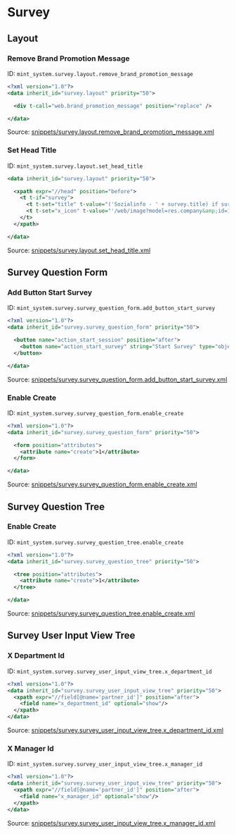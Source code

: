 # Survey
## Layout  
### Remove Brand Promotion Message  
ID: `mint_system.survey.layout.remove_brand_promotion_message`  
```xml
<?xml version="1.0"?>
<data inherit_id="survey.layout" priority="50">

  <div t-call="web.brand_promotion_message" position="replace" />

</data>

```
Source: [snippets/survey.layout.remove_brand_promotion_message.xml](https://github.com/Mint-System/Odoo-Build/tree/16.0/snippets/survey.layout.remove_brand_promotion_message.xml)

### Set Head Title  
ID: `mint_system.survey.layout.set_head_title`  
```xml
<data inherit_id="survey.layout" priority="50">

  <xpath expr="//head" position="before">
    <t t-if="survey">
      <t t-set="title" t-value="('Sozialinfo - ' + survey.title) if survey else 'Odoo'"/>
      <t t-set="x_icon" t-value="'/web/image?model=res.company&amp;id=1&amp;field=favicon'"/>
    </t>
  </xpath>

</data>
```
Source: [snippets/survey.layout.set_head_title.xml](https://github.com/Mint-System/Odoo-Build/tree/16.0/snippets/survey.layout.set_head_title.xml)

## Survey Question Form  
### Add Button Start Survey  
ID: `mint_system.survey.survey_question_form.add_button_start_survey`  
```xml
<?xml version="1.0"?>
<data inherit_id="survey.survey_question_form" priority="50">

  <button name="action_start_session" position="after">
    <button name="action_start_survey" string="Start Survey" type="object" attrs="{'invisible': [('state', '=', 'draft')]}" />
  </button>

</data>

```
Source: [snippets/survey.survey_question_form.add_button_start_survey.xml](https://github.com/Mint-System/Odoo-Build/tree/16.0/snippets/survey.survey_question_form.add_button_start_survey.xml)

### Enable Create  
ID: `mint_system.survey.survey_question_form.enable_create`  
```xml
<?xml version="1.0"?>
<data inherit_id="survey.survey_question_form" priority="50">

  <form position="attributes">
    <attribute name="create">1</attribute>
  </form>

</data>

```
Source: [snippets/survey.survey_question_form.enable_create.xml](https://github.com/Mint-System/Odoo-Build/tree/16.0/snippets/survey.survey_question_form.enable_create.xml)

## Survey Question Tree  
### Enable Create  
ID: `mint_system.survey.survey_question_tree.enable_create`  
```xml
<?xml version="1.0"?>
<data inherit_id="survey.survey_question_tree" priority="50">

  <tree position="attributes">
    <attribute name="create">1</attribute>
  </tree>

</data>

```
Source: [snippets/survey.survey_question_tree.enable_create.xml](https://github.com/Mint-System/Odoo-Build/tree/16.0/snippets/survey.survey_question_tree.enable_create.xml)

## Survey User Input View Tree  
### X Department Id  
ID: `mint_system.survey.survey_user_input_view_tree.x_department_id`  
```xml
<?xml version="1.0"?>
<data inherit_id="survey.survey_user_input_view_tree" priority="50">
  <xpath expr="//field[@name='partner_id']" position="after">
    <field name="x_department_id" optional="show"/>
  </xpath>
</data>
```
Source: [snippets/survey.survey_user_input_view_tree.x_department_id.xml](https://github.com/Mint-System/Odoo-Build/tree/16.0/snippets/survey.survey_user_input_view_tree.x_department_id.xml)

### X Manager Id  
ID: `mint_system.survey.survey_user_input_view_tree.x_manager_id`  
```xml
<?xml version="1.0"?>
<data inherit_id="survey.survey_user_input_view_tree" priority="50">
  <xpath expr="//field[@name='partner_id']" position="after">
    <field name="x_manager_id" optional="show"/>
  </xpath>
</data>
```
Source: [snippets/survey.survey_user_input_view_tree.x_manager_id.xml](https://github.com/Mint-System/Odoo-Build/tree/16.0/snippets/survey.survey_user_input_view_tree.x_manager_id.xml)

